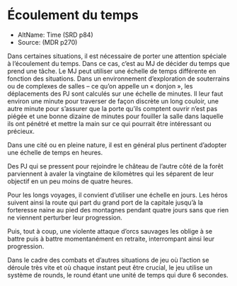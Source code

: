 
</Generic>

<Generic>

# Écoulement du temps

- AltName: Time (SRD p84)
- Source: <Source>(MDR p270)</Source>

Dans certaines situations, il est nécessaire de porter une attention spéciale à l’écoulement du temps. Dans ce cas, c’est au MJ de décider du temps que prend une tâche. Le MJ peut utiliser une échelle de temps différente en fonction des situations. Dans un environnement d’exploration de souterrains ou de complexes de salles – ce qu’on appelle un « donjon », les déplacements des PJ sont calculés sur une échelle de minutes. Il leur faut environ une minute pour traverser de façon discrète un long couloir, une autre minute pour s’assurer que la porte qu’ils comptent ouvrir n’est pas piégée et une bonne dizaine de minutes pour fouiller la salle dans laquelle ils ont pénétré et mettre la main sur ce qui pourrait être intéressant ou précieux.

Dans une cité ou en pleine nature, il est en général plus pertinent d’adopter une échelle de temps en heures.

Des PJ qui se pressent pour rejoindre le château de l’autre côté de la forêt parviennent à avaler la vingtaine de kilomètres qui les séparent de leur objectif en un peu moins de quatre heures.

Pour les longs voyages, il convient d’utiliser une échelle en jours. Les héros suivent ainsi la route qui part du grand port de la capitale jusqu’à la forteresse naine au pied des montagnes pendant quatre jours sans que rien ne viennent perturber leur progression.

Puis, tout à coup, une violente attaque d’orcs sauvages les oblige à se battre puis à battre momentanément en retraite, interrompant ainsi leur progression.

Dans le cadre des combats et d’autres situations de jeu où l’action se déroule très vite et où chaque instant peut être crucial, le jeu utilise un système de rounds, le round étant une unité de temps qui dure 6 secondes.


[Acrobaties]: abilities_dexterity_hd.md#acrobaties
[Athlétisme]: abilities_strength_hd.md#athlétisme
[Dextérité]: abilities_dexterity_hd.md#dextérité
[Force]: abilities_strength_hd.md#force

[Dextérité (Acrobaties)]: abilities_dexterity_hd.md#acrobaties
[Force (Athlétisme)]: abilities_strength_hd.md#athlétisme





